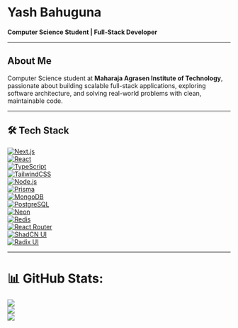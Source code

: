 # Yash Bahuguna

**Computer Science Student | Full-Stack Developer**

---

## About Me

Computer Science student at **Maharaja Agrasen Institute of Technology**, passionate about building scalable full-stack applications, exploring software architecture, and solving real-world problems with clean, maintainable code.

---

## 🛠️ Tech Stack

[![Next.js](https://img.shields.io/badge/Next.js-black?style=for-the-badge&logo=next.js&logoColor=white)](https://nextjs.org/)  
[![React](https://img.shields.io/badge/React-111827?style=for-the-badge&logo=react&logoColor=61DAFB)](https://react.dev/)  
[![TypeScript](https://img.shields.io/badge/TypeScript-111827?style=for-the-badge&logo=typescript&logoColor=3178C6)](https://www.typescriptlang.org/)  
[![TailwindCSS](https://img.shields.io/badge/TailwindCSS-111827?style=for-the-badge&logo=tailwind-css&logoColor=38B2AC)](https://tailwindcss.com/)  
[![Node.js](https://img.shields.io/badge/Node.js-111827?style=for-the-badge&logo=node.js&logoColor=339933)](https://nodejs.org/)  
[![Prisma](https://img.shields.io/badge/Prisma-111827?style=for-the-badge&logo=prisma&logoColor=white)](https://www.prisma.io/)  
[![MongoDB](https://img.shields.io/badge/MongoDB-4aa94b?style=for-the-badge&logo=mongodb&logoColor=white)](https://www.mongodb.com/)  
[![PostgreSQL](https://img.shields.io/badge/PostgreSQL-111827?style=for-the-badge&logo=postgresql&logoColor=4169E1)](https://www.postgresql.org/)  
[![Neon](https://img.shields.io/badge/Neon-111827?style=for-the-badge&logo=neon&logoColor=08F)](https://neon.tech/)  
[![Redis](https://img.shields.io/badge/Redis-111827?style=for-the-badge&logo=redis&logoColor=DC382D)](https://redis.io/)  
[![React Router](https://img.shields.io/badge/React_Router-CA4245?style=for-the-badge&logo=react-router&logoColor=white)](https://reactrouter.com/)  
[![ShadCN UI](https://img.shields.io/badge/ShadCN-111827?style=for-the-badge)](https://ui.shadcn.com/)  
[![Radix UI](https://img.shields.io/badge/Radix-111827?style=for-the-badge)](https://www.radix-ui.com/)  

---

# 📊 GitHub Stats:
![](https://github-readme-stats.vercel.app/api?username=Yashbhu&theme=dark&hide_border=false&include_all_commits=false&count_private=true)<br/>
![](https://github-readme-streak-stats.herokuapp.com/?user=Yashbhu&theme=dark&hide_border=false)<br/>
![](https://github-readme-stats.vercel.app/api/top-langs/?username=Yashbhu&theme=dark&hide_border=false&include_all_commits=false&count_private=true&layout=compact)
